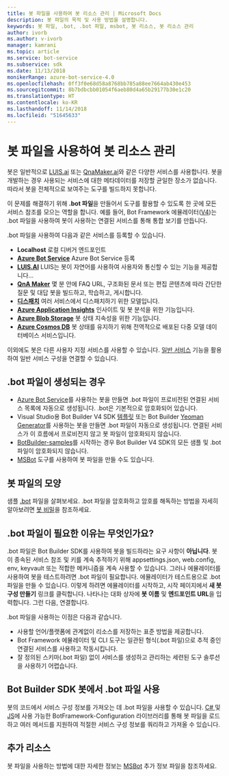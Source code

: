 ```yaml
---
title: 봇 파일을 사용하여 봇 리소스 관리 | Microsoft Docs
description: 봇 파일의 목적 및 사용 방법을 설명합니다.
keywords: 봇 파일, .bot, .bot 파일, msbot, 봇 리소스, 봇 리소스 관리
author: ivorb
ms.author: v-ivorb
manager: kamrani
ms.topic: article
ms.service: bot-service
ms.subservice: sdk
ms.date: 11/13/2018
monikerRange: azure-bot-service-4.0
ms.openlocfilehash: 0ff3f0e68d58a8768bb785a88ee7664ab430e453
ms.sourcegitcommit: 8b7bdbcbb01054f6aeb80d4a65b29177b30e1c20
ms.translationtype: HT
ms.contentlocale: ko-KR
ms.lasthandoff: 11/14/2018
ms.locfileid: "51645633"
---
```

# <a name="manage-bot-resources-with-a-bot-file"></a>봇 파일을 사용하여 봇 리소스 관리

봇은 일반적으로 [LUIS.ai](https://luis.ai) 또는 [QnaMaker.ai](https://qnamaker.ai)와 같은 다양한 서비스를 사용합니다. 봇을 개발하는 경우 사용되는 서비스에 대한 메타데이터를 저장할 균일한 장소가 없습니다.  따라서 봇을 전체적으로 보여주는 도구를 빌드하지 못합니다.

이 문제를 해결하기 위해 **.bot 파일**을 만들어서 도구를 활용할 수 있도록 한 곳에 모든 서비스 참조를 모으는 역할을 합니다.  예를 들어, Bot Framework 에뮬레이터([V4](https://aka.ms/Emulator-wiki-getting-started))는 .bot 파일을 사용하여 봇이 사용하는 연결된 서비스를 통해 통합 보기를 만듭니다.  

.bot 파일을 사용하여 다음과 같은 서비스를 등록할 수 있습니다.

* **Localhost** 로컬 디버거 엔드포인트
* [**Azure Bot Service**](https://azure.microsoft.com/en-us/services/bot-service/) Azure Bot Service 등록
* [**LUIS.AI**](https://www.luis.ai/) LUIS는 봇이 자연어를 사용하여 사용자와 통신할 수 있는 기능을 제공합니다... 
* [**QnA Maker**](https://qnamaker.ai/) 몇 분 안에 FAQ URL, 구조화된 문서 또는 편집 콘텐츠에 따라 간단한 질문 및 대답 봇을 빌드하고, 학습하고, 게시합니다.
* [**디스패치**](https://github.com/Microsoft/botbuilder-tools/tree/master/Dispatch) 여러 서비스에서 디스패치하기 위한 모델입니다.
* [**Azure Application Insights**](https://azure.microsoft.com/en-us/services/application-insights/) 인사이트 및 봇 분석을 위한 기능입니다.
* [**Azure Blob Storage**](https://azure.microsoft.com/en-us/services/storage/blobs/) 봇 상태 지속성을 위한 기능입니다. 
* [**Azure Cosmos DB**](https://azure.microsoft.com/en-us/services/cosmos-db/) 봇 상태를 유지하기 위해 전역적으로 배포된 다중 모델 데이터베이스 서비스입니다.

이외에도 봇은 다른 사용자 지정 서비스를 사용할 수 있습니다. [일반 서비스](https://github.com/Microsoft/botbuilder-tools/blob/master/packages/MSBot/docs/add-services.md) 기능을 활용하여 일반 서비스 구성을 연결할 수 있습니다.

## <a name="when-is-a-bot-file-created"></a>.bot 파일이 생성되는 경우 
- [Azure Bot Service](https://ms.portal.azure.com/#blade/Microsoft_Azure_Marketplace/GalleryResultsListBlade/selectedSubMenuItemId/%7B%22menuItemId%22%3A%22gallery%2FCognitiveServices_MP%2FBotService%22%2C%22resourceGroupId%22%3A%22%22%2C%22resourceGroupLocation%22%3A%22%22%2C%22dontDiscardJourney%22%3Afalse%2C%22launchingContext%22%3A%7B%22source%22%3A%5B%22GalleryFeaturedMenuItemPart%22%5D%2C%22menuItemId%22%3A%22CognitiveServices_MP%22%2C%22subMenuItemId%22%3A%22BotService%22%7D%7D)를 사용하는 봇을 만들면 .bot 파일이 프로비전된 연결된 서비스 목록에 자동으로 생성됩니다. .bot은 기본적으로 암호화되어 있습니다.
- Visual Studio용 Bot Builder V4 SDK [템플릿](https://marketplace.visualstudio.com/items?itemName=BotBuilder.botbuilderv4) 또는 Bot Builder [Yeoman Generator](https://www.npmjs.com/package/generator-botbuilder)를 사용하는 봇을 만들면 .bot 파일이 자동으로 생성됩니다. 연결된 서비스가 이 흐름에서 프로비전지 않고 봇 파일이 암호화되지 않습니다.
- [BotBuilder-samples](https://github.com/Microsoft/botbuilder-samples)를 시작하는 경우 Bot Builder V4 SDK의 모든 샘플 및 .bot 파일이 암호화되지 않습니다. 
- [MSBot](https://github.com/Microsoft/botbuilder-tools/blob/master/packages/MSBot/README.md) 도구를 사용하여 봇 파일을 만들 수도 있습니다.

## <a name="what-does-a-bot-file-look-like"></a>봇 파일의 모양 
샘플 [.bot](https://github.com/Microsoft/botbuilder-tools/blob/master/packages/MSBot/docs/sample-bot-file.json) 파일을 살펴보세요.
.bot 파일을 암호화하고 암호를 해독하는 방법을 자세히 알아보려면 [봇 비밀](https://github.com/Microsoft/botbuilder-tools/blob/master/packages/MSBot/docs/bot-file-encryption.md)을 참조하세요.
## <a name="why-do-i-need-a-bot-file"></a>.bot 파일이 필요한 이유는 무엇인가요?

.bot 파일은 Bot Builder SDK를 사용하여 봇을 빌드하라는 요구 사항이 **아닙니다**. 봇이 종속된 서비스 참조 및 키를 계속 추적하기 위해 appsettings.json, web.config, env, keyvault 또는 적합한 메커니즘을 계속 사용할 수 있습니다. 그러나 에뮬레이터를 사용하여 봇을 테스트하려면 .bot 파일이 필요합니다. 에뮬레이터가 테스트용으로 .bot 파일을 만들 수 있습니다. 이렇게 하려면 에뮬레이터를 시작하고, 시작 페이지에서 **새 봇 구성 만들기** 링크를 클릭합니다. 나타나는 대화 상자에 **봇 이름** 및 **엔드포인트 URL**을 입력합니다. 그런 다음, 연결합니다.

.bot 파일을 사용하는 이점은 다음과 같습니다.
- 사용할 언어/플랫폼에 관계없이 리소스를 저장하는 표준 방법을 제공합니다.   
- Bot Framework 에뮬레이터 및 CLI 도구는 일관된 형식(.bot 파일)으로 추적 중인 연결된 서비스를 사용하고 작동시킵니다. 
- 잘 정의된 스키마(.bot 파일) 없이 서비스를 생성하고 관리하는 세련된 도구 솔루션을 사용하기 어렵습니다.  


## <a name="using-bot-file-in-your-bot-builder-sdk-bot"></a>Bot Builder SDK 봇에서 .bot 파일 사용
봇의 코드에서 서비스 구성 정보를 가져오는 데 .bot 파일을 사용할 수 있습니다. [ C# ](https://www.nuget.org/packages/Microsoft.Bot.Configuration) 및 [JS](https://www.npmjs.com/package/botframework-config)에 사용 가능한 BotFramework-Configuration 라이브러리를 통해 봇 파일을 로드하고 여러 메서드를 지원하여 적절한 서비스 구성 정보를 쿼리하고 가져올 수 있습니다.

## <a name="additional-resources"></a>추가 리소스
봇 파일을 사용하는 방법에 대한 자세한 정보는 [MSBot](https://github.com/Microsoft/botbuilder-tools/blob/master/packages/MSBot/README.md) 추가 정보 파일을 참조하세요.
